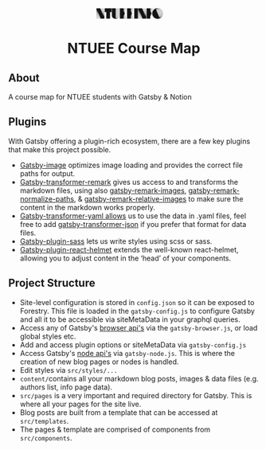 <p align="center">
  <a style="padding-right: 16px;">
    <img src="static/NTUEEINFO_logo.jpeg" height="22" height="28">
  </a>
</p>
<h1 align="center">
  NTUEE Course Map
</h1>

## About

A course map for NTUEE students with Gatsby & Notion

## Plugins

With Gatsby offering a plugin-rich ecosystem, there are a few key plugins that make this project possible.

- [Gatsby-image](https://using-gatsby-image.gatsbyjs.org/) optimizes image loading and provides the correct file paths for output.
- [Gatsby-transformer-remark](https://www.gatsbyjs.org/packages/gatsby-transformer-remark/?=gatsby-tranf) gives us access to and transforms the markdown files, using also [gatsby-remark-images](https://www.gatsbyjs.org/packages/gatsby-remark-images/?=gatsby-remark), [gatsby-remark-normalize-paths](https://www.gatsbyjs.org/packages/gatsby-remark-normalize-paths/?=gatsby-remark-no), & [gatsby-remark-relative-images](https://www.gatsbyjs.org/packages/gatsby-remark-relative-images/?=gatsby-remark-re) to make sure the content in the markdown works properly.
- [Gatsby-transformer-yaml allows](https://www.gatsbyjs.org/packages/gatsby-transformer-yaml/?=gatsby-tranfor) us to use the data in .yaml files, feel free to add [gatsby-transformer-json](https://www.gatsbyjs.org/packages/gatsby-transformer-json/?=gatsby-tranfor) if you prefer that format for data files.
- [Gatsby-plugin-sass](https://www.gatsbyjs.org/packages/gatsby-plugin-sass/?=gatsby-plugin-sass) lets us write styles using scss or sass.
- [Gatsby-plugin-react-helmet](https://www.gatsbyjs.org/packages/gatsby-plugin-react-helmet/?=gatsby-plugin-react) extends the well-known react-helmet, allowing you to adjust content in the ‘head’ of your components.

## Project Structure

- Site-level configuration is stored in `config.json` so it can be exposed to Forestry. This file is loaded in the `gatsby-config.js` to configure Gatsby and all it to be accessible via siteMetaData in your graphql queries.
- Access any of Gatsby's [browser api's](https://www.gatsbyjs.org/docs/browser-apis/) via the `gatsby-browser.js`, or load global styles etc.
- Add and access plugin options or siteMetaData via `gatsby-config.js`
- Access Gatsby's [node api's](https://www.gatsbyjs.org/docs/node-apis/) via `gatsby-node.js`. This is where the creation of new blog pages or nodes is handled.
- Edit styles via `src/styles/...`
- `content/`contains all your markdown blog posts, images & data files (e.g. authors list, info page data).
- `src/pages` is a very important and required directory for Gatsby. This is where all your pages for the site live.
- Blog posts are built from a template that can be accessed at `src/templates`.
- The pages & template are comprised of components from `src/components`.
